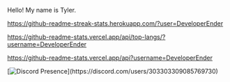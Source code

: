 Hello! My name is Tyler.

https://github-readme-streak-stats.herokuapp.com/?user=DeveloperEnder

https://github-readme-stats.vercel.app/api/top-langs/?username=DeveloperEnder

https://github-readme-stats.vercel.app/api?username=DeveloperEnder

[![Discord Presence](https://lanyard-profile-readme.vercel.app/api/303303309085769730?theme=light&bg=809ecf&animated=false&hideDiscrim=true&borderRadius=30px&idleMessage=Probably%20doing%20something%20else...)](https://discord.com/users/303303309085769730)

